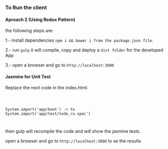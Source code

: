 ### To Run the client

#### Aproach 2 (Using Redux Pattern)

the following steps are:

1.- install dependencies `npm i && bower i from the package.json file`.

2.- run `gulp` it will compile, copy and deploy a `dist folder` for the developed App

3.- open a browser and go to `http://localhost:3000`

#### Jasmine for Unit Test

Replace the next code in the index.html.

<code>

System.import('app/boot') -> to System.import('app/test/todo_rx.spec')

</code>

then gulp will recompile the code and will show the jasmine tests.

open a browser and go to `http://localhost:3000` to se the results
